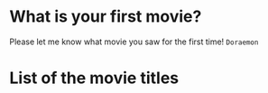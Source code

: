 
# What is your first movie?
Please let me know what movie you saw for the first time!
`Doraemon`

# List of the movie titles
